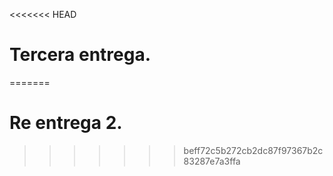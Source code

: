 <<<<<<< HEAD
# Tercera entrega.
=======
# Re entrega 2.
>>>>>>> beff72c5b272cb2dc87f97367b2c83287e7a3ffa
